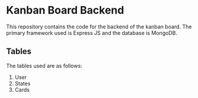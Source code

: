﻿# Kanban Board Backend

This repository contains the code for the backend of the kanban board. The primary framework used is Express JS and the database is MongoDB.

## Tables

The tables used are as follows:
1. User
2. States
3. Cards

## 

